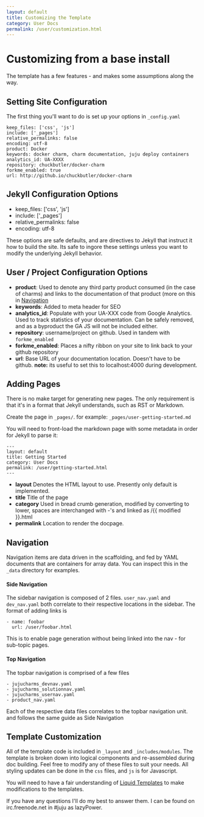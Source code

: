 ```yaml
---
layout: default
title: Customizing the Template
category: User Docs
permalink: /user/customization.html
---
```


# Customizing from a base install

The template has a few features - and makes some assumptions along the way.

## Setting Site Configuration

The first thing you'll want to do is set up your options in `_config.yaml`

    keep_files: ['css', 'js']
    include: ['_pages']
    relative_permalinks: false
    encoding: utf-8
    product: Docker
    keywords: docker charm, charm documentation, juju deploy containers
    analytics_id: UA-XXXX
    repository: chuckbutler/docker-charm
    forkme_enabled: true
    url: http://github.io/chuckbutler/docker-charm

## Jekyll Configuration Options

- keep_files: ['css', 'js']
- include: ['_pages']
- relative_permalinks: false
- encoding: utf-8

These options are safe defaults, and are directives to Jekyll that instruct it how to build the site. Its safe to ingore these settings unless you want to modify the underlying Jekyll behavior.

## User / Project Configuration Options

- **product**: Used to denote any third party product consumed (in the case of charms) and links to the documentation of that product (more on this in [Navigation](#navigation)
- **keywords**: Added to meta header for SEO
- **analytics_id**: Populate with your UA-XXX code from Google Analytics. Used to track statistics of your documentation. Can be safely removed, and as a byproduct the GA JS will not be included either.
- **repository**: username/project on github. Used in tandem with `forkme_enabled`
- **forkme_enabled**: Places a nifty ribbon on your site to link back to your github repository
- **url**: Base URL of your documentation location. Doesn't have to be github. **note:** its useful to set this to localhost:4000 during development.

## Adding Pages

There is no make target for generating new pages. The only requirement is that it's in a format that Jekyll understands, such as RST or Markdown.

Create the page in `_pages/`. for example: `_pages/user-getting-started.md`

You will need to front-load the markdown page with some metadata in order for Jekyll to parse it:

    ---
    layout: default
    title: Getting Started
    category: User Docs
    permalink: /user/getting-started.html
    ---

- **layout** Denotes the HTML layout to use. Presently only default is implemented.
- **title** Title of the page
- **category** Used in bread crumb generation, modified by converting to lower, spaces are interchanged with -'s and linked as /{{ modified }}.html
- **permalink** Location to render the docpage.

## Navigation

Navigation items are data driven in the scaffolding, and fed by YAML documents that are containers for array data. You can inspect this in the `_data` directory for examples.

#### Side Navigation

The sidebar navigation is composed of 2 files. `user_nav.yaml` and `dev_nav.yaml` both correlate to their respective locations in the sidebar. The format of adding links is

    - name: foobar
      url: /user/foobar.html

This is to enable page generation without being linked into the nav - for sub-topic pages.

#### Top Navigation

The topbar navigation is comprised of a few files

    - jujucharms_devnav.yaml
    - jujucharms_solutionnav.yaml
    - jujucharms_usernav.yaml
    - product_nav.yaml

Each of the respective data files correlates to the topbar navigation unit. and follows the same guide as Side Navigation

## Template Customization

All of the template code is included in `_layout` and `_includes/modules`. The template is broken down into logical components and re-assembled during doc building. Feel free to modify any of these files to suit your needs. All styling updates can be done in the `css` files, and `js` is for Javascript.

You will need to have a fair understanding of [Liquid Templates](https://github.com/Shopify/liquid/wiki/Liquid-for-Designers) to make modifications to the templates.

If you have any questions I'll do my best to answer them. I can be found on irc.freenode.net in #juju as lazyPower.

